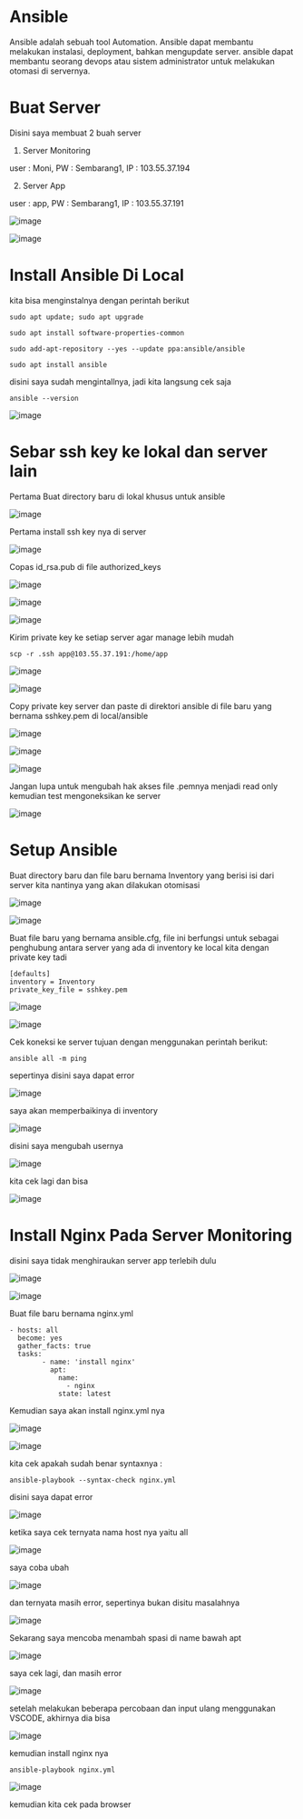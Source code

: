 # Ansible 

Ansible adalah sebuah tool Automation. Ansible dapat membantu melakukan instalasi, deployment, bahkan mengupdate server. ansible dapat membantu seorang devops atau sistem administrator untuk melakukan otomasi di servernya.



# Buat Server

Disini saya membuat 2 buah server

1. Server Monitoring

user : Moni, PW : Sembarang1, IP : 103.55.37.194

2. Server App

user : app, PW : Sembarang1, IP : 103.55.37.191

![image](https://user-images.githubusercontent.com/99697182/174741093-d53cefc6-cac2-4421-9735-b4274b1f927d.png)

![image](https://user-images.githubusercontent.com/99697182/174741032-041c5948-0e9e-4e1a-bd59-92d1d09cfc57.png)

# Install Ansible Di Local

kita bisa menginstalnya dengan perintah berikut

```
sudo apt update; sudo apt upgrade
```

```
sudo apt install software-properties-common
```

```
sudo add-apt-repository --yes --update ppa:ansible/ansible
```

```
sudo apt install ansible
```

disini saya sudah mengintallnya, jadi kita langsung cek saja

```
ansible --version
```

![image](https://user-images.githubusercontent.com/99697182/174758817-983db6b8-9d22-44ec-b73e-f87a54399432.png)

# Sebar ssh key ke lokal dan server lain

Pertama Buat directory baru di lokal khusus untuk ansible

![image](https://user-images.githubusercontent.com/99697182/174772794-5c83fee2-6952-45a6-8177-c9fa13772c39.png)

Pertama install ssh key nya di server 

![image](https://user-images.githubusercontent.com/99697182/174770403-6247656f-a4f4-4fd0-a3f3-da8b8b72b7a6.png)

Copas id_rsa.pub di file authorized_keys

![image](https://user-images.githubusercontent.com/99697182/174770920-6e284c38-7fd0-46df-99b3-5a26211cb8a6.png)

![image](https://user-images.githubusercontent.com/99697182/174770875-6cc133bc-3056-47f2-8f94-f2edf564beb6.png)

![image](https://user-images.githubusercontent.com/99697182/174771216-d946d768-b408-4f75-a46d-0b4b82da6632.png)

Kirim private key ke setiap server agar manage lebih mudah

```
scp -r .ssh app@103.55.37.191:/home/app
```

![image](https://user-images.githubusercontent.com/99697182/174772136-692d2ed4-333b-4b8d-82c1-201df136f2f5.png)

![image](https://user-images.githubusercontent.com/99697182/174772299-9b935b40-9d0c-41e1-a892-68bec855c67c.png)

Copy private key server dan paste di direktori ansible di file baru yang bernama sshkey.pem di local/ansible

![image](https://user-images.githubusercontent.com/99697182/174773543-916a1ea2-5b59-41b7-948a-1222b3a52d5a.png)

![image](https://user-images.githubusercontent.com/99697182/174773740-9525ddb7-b27b-4571-be36-f8a5199740df.png)

![image](https://user-images.githubusercontent.com/99697182/174773673-19b5ec47-d322-483d-850b-f9e1d7ec53e0.png)

Jangan lupa untuk mengubah hak akses file .pemnya menjadi read only kemudian test mengoneksikan ke server

![image](https://user-images.githubusercontent.com/99697182/174777729-5c60f154-0be8-4f7b-b74e-4faa36ce88fb.png)

# Setup Ansible

Buat directory baru dan file baru bernama Inventory yang berisi isi dari server kita nantinya yang akan dilakukan otomisasi

![image](https://user-images.githubusercontent.com/99697182/174775480-79c6174f-254f-4209-bec9-96e4ee70dbd8.png)

![image](https://user-images.githubusercontent.com/99697182/174776587-966a029c-f146-4672-88f5-5bb88eb28c20.png)

Buat file baru yang bernama ansible.cfg, file ini berfungsi untuk sebagai penghubung antara server yang ada di inventory ke local kita dengan private key tadi

```
[defaults]
inventory = Inventory
private_key_file = sshkey.pem
```
![image](https://user-images.githubusercontent.com/99697182/174778578-871c951e-ecc9-49a1-b418-aeb0eb4386f4.png)

![image](https://user-images.githubusercontent.com/99697182/174778754-d9a8ad75-4a57-4544-b680-c3e24eaef433.png)

Cek koneksi ke server tujuan dengan menggunakan perintah berikut:

```
ansible all -m ping
```

sepertinya disini saya dapat error

![image](https://user-images.githubusercontent.com/99697182/174779186-f86e7432-968b-45c5-8d75-13e42bc8e14e.png)

saya akan memperbaikinya di inventory

![image](https://user-images.githubusercontent.com/99697182/174779918-5f837af0-4863-4028-92e8-4a432c203d37.png)

disini saya mengubah usernya 

![image](https://user-images.githubusercontent.com/99697182/174780010-b531cc80-005e-4f68-852c-4c2be6b3deba.png)

kita cek lagi dan bisa

![image](https://user-images.githubusercontent.com/99697182/174780173-e6b92163-90c2-4634-a395-0da25a25fe42.png)

# Install Nginx Pada Server Monitoring

disini saya tidak menghiraukan server app terlebih dulu 

![image](https://user-images.githubusercontent.com/99697182/174781284-1f700801-3cb4-4b2f-9229-6db39264a210.png)

![image](https://user-images.githubusercontent.com/99697182/174781347-1bf4ccca-b82d-40ed-a963-dfd5d555af12.png)

Buat file baru bernama nginx.yml

```
- hosts: all
  become: yes
  gather_facts: true
  tasks:
        - name: 'install nginx'
          apt:
            name:
              - nginx
            state: latest
```

Kemudian saya akan install nginx.yml nya

![image](https://user-images.githubusercontent.com/99697182/174781756-bb0f7c8e-8894-42d6-b8f6-9092de71281c.png)

![image](https://user-images.githubusercontent.com/99697182/174782412-a7eb482b-c4c2-430c-9a5e-42f68ecb5e70.png)

kita cek apakah sudah benar syntaxnya :

```
ansible-playbook --syntax-check nginx.yml
```

disini saya dapat error

![image](https://user-images.githubusercontent.com/99697182/174783489-7b751dba-b81d-40b8-a5e6-2d29abf546a7.png)

ketika saya cek ternyata nama host nya yaitu all

![image](https://user-images.githubusercontent.com/99697182/174800526-87ebe478-688d-446d-82b5-c4698afbf9ab.png)

saya coba ubah

![image](https://user-images.githubusercontent.com/99697182/174800652-a6f7f86d-1068-49f5-be4c-bf0b42837565.png)

dan ternyata masih error, sepertinya bukan disitu masalahnya

![image](https://user-images.githubusercontent.com/99697182/174800788-6ce50719-1e94-4eaf-8990-1163f6688447.png)

Sekarang saya mencoba menambah spasi di name bawah apt

![image](https://user-images.githubusercontent.com/99697182/174801348-cebbf65d-cb6e-4a78-ab4a-8e74edaec6d0.png)

saya cek lagi, dan masih error

![image](https://user-images.githubusercontent.com/99697182/174801507-902e013c-5ed3-41d4-8254-a39eaee8ae4f.png)

setelah melakukan beberapa percobaan dan input ulang menggunakan VSCODE, akhirnya dia bisa 

![image](https://user-images.githubusercontent.com/99697182/174804366-e9cd5a8f-5ab8-46b6-87c5-09cd69b12c49.png)

kemudian install nginx nya 

```
ansible-playbook nginx.yml
```

![image](https://user-images.githubusercontent.com/99697182/174805006-5fe7b1ce-4208-4094-84f8-80e81154ccec.png)

kemudian kita cek pada browser 


























